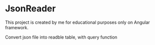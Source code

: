 # JsonReader

This project is created by me for educational purposes only on Angular framework.

Convert json file into readble table, with query function
